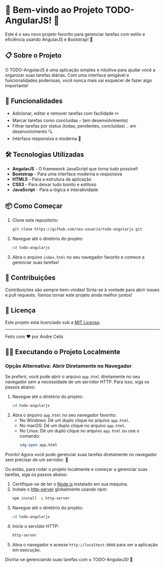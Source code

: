 # 🎉 Bem-vindo ao Projeto TODO-AngularJS! 🎉

Este é o seu novo projeto favorito para gerenciar tarefas com estilo e eficiência usando AngularJS e Bootstrap! 🚀

## 📋 Sobre o Projeto

O TODO-AngularJS é uma aplicação simples e intuitiva para ajudar você a organizar suas tarefas diárias. Com uma interface amigável e funcionalidades poderosas, você nunca mais vai esquecer de fazer algo importante!

## 🚀 Funcionalidades

- Adicionar, editar e remover tarefas com facilidade ✏️
- Marcar tarefas como concluídas ✅(em desenvolvimento)
- Filtrar tarefas por status (todas, pendentes, concluídas) .. em desenvolvimento 🔍
- Interface responsiva e moderna 📱

## 🛠️ Tecnologias Utilizadas

- **AngularJS** - O framework JavaScript que torna tudo possível!
- **Bootstrap** - Para uma interface moderna e responsiva
- **HTML5** - Para a estrutura da aplicação
- **CSS3** - Para deixar tudo bonito e estiloso
- **JavaScript** - Para a lógica e interatividade

## 📦 Como Começar

1. Clone este repositório:
    ```bash
    git clone https://github.com/seu-usuario/todo-angularjs.git
    ```
2. Navegue até o diretório do projeto:
    ```bash
    cd todo-angularjs
    ```
3. Abra o arquivo `index.html` no seu navegador favorito e comece a gerenciar suas tarefas!

## 🤝 Contribuições

Contribuições são sempre bem-vindas! Sinta-se à vontade para abrir issues e pull requests. Vamos tornar este projeto ainda melhor juntos!

## 📄 Licença

Este projeto está licenciado sob a [MIT License](LICENSE).

---

Feito com ❤️ por Andre Celis

## 🏃‍♂️ Executando o Projeto Localmente
### Opção Alternativa: Abrir Diretamente no Navegador

Se preferir, você pode abrir o arquivo `app.html` diretamente no seu navegador sem a necessidade de um servidor HTTP. Para isso, siga os passos abaixo:

1. Navegue até o diretório do projeto:
    ```bash
    cd todo-angularjs
    ```
2. Abra o arquivo `app.html` no seu navegador favorito:
    - No Windows: Dê um duplo clique no arquivo `app.html`.
    - No macOS: Dê um duplo clique no arquivo `app.html`.
    - No Linux: Dê um duplo clique no arquivo `app.html` ou use o comando:
        ```bash
        xdg-open app.html
        ```

Pronto! Agora você pode gerenciar suas tarefas diretamente no navegador sem precisar de um servidor. 🎉

Ou então, para rodar o projeto localmente e começar a gerenciar suas tarefas, siga os passos abaixo:

1. Certifique-se de ter o [Node.js](https://nodejs.org/) instalado em sua máquina.
2. Instale o [http-server](https://www.npmjs.com/package/http-server) globalmente usando npm:
    ```bash
    npm install -g http-server
    ```
3. Navegue até o diretório do projeto:
    ```bash
    cd todo-angularjs
    ```
4. Inicie o servidor HTTP:
    ```bash
    http-server
    ```
5. Abra o navegador e acesse `http://localhost:8080` para ver a aplicação em execução.

Divirta-se gerenciando suas tarefas com o TODO-AngularJS! 🎉

